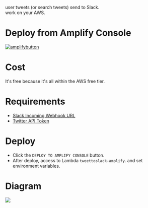 user tweets (or search tweets) send to Slack.  
work on your AWS.
# Deploy from Amplify Console
[![amplifybutton](https://oneclick.amplifyapp.com/button.svg)](https://console.aws.amazon.com/amplify/home#/deploy?repo=https://github.com/howyi/tweettoslack)  
# Cost
It's free because it's all within the AWS free tier.
# Requirements
- [Slack Incoming Webhook URL]()
- [Twitter API Token]()
# Deploy
- Click the `DEPLOY TO AMPLIFY CONSOLE` button.
- After deploy, access to Lambda `tweettoslack-amplify`. and set environment variables.
# Diagram
![](https://cdn-ak.f.st-hatena.com/images/fotolife/h/howyi/20190816/20190816111233.png)
